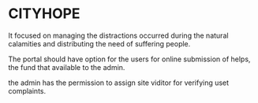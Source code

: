 # CITYHOPE 

It focused on managing the distractions occurred  during the natural calamities and distributing the need of suffering people.

The portal should have option for the users for online submission of helps, the fund that available to the admin.

the admin has the permission to assign site viditor for verifying uset complaints.

